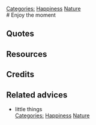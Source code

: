 [Categories:](../Categories/index.md) [Happiness](../Categories/Happiness.md) [Nature](../Categories/Nature.md)<br># Enjoy the moment


## Quotes

## Resources

## Credits

## Related advices

- little things
<br>[Categories:](../Categories/index.md) [Happiness](../Categories/Happiness.md) [Nature](../Categories/Nature.md)